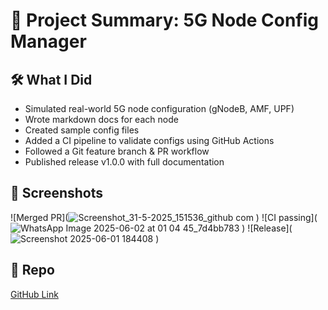 # 📘 Project Summary: 5G Node Config Manager

## 🛠 What I Did
- Simulated real-world 5G node configuration (gNodeB, AMF, UPF)
- Wrote markdown docs for each node
- Created sample config files
- Added a CI pipeline to validate configs using GitHub Actions
- Followed a Git feature branch & PR workflow
- Published release v1.0.0 with full documentation

## 📸 Screenshots
![Merged PR](![Screenshot_31-5-2025_151536_github com](https://github.com/user-attachments/assets/5819d007-209f-4408-b77e-ad0d8a145694)
)
![CI passing](![WhatsApp Image 2025-06-02 at 01 04 45_7d4bb783](https://github.com/user-attachments/assets/69aad64b-11e9-4c56-ae70-5fb0a1f0bbcc)
)
![Release](![Screenshot 2025-06-01 184408](https://github.com/user-attachments/assets/461e5720-7eb2-43ac-8c34-b7bd73d3983b)
)

## 🔗 Repo
[GitHub Link](https://github.com/asanya32/5g-node-config-manager)
